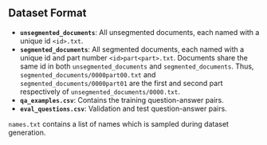 ## Dataset Format
* **`unsegmented_documents`**: All unsegmented documents, each named with a unique id `<id>.txt`.
* **`segmented_documents`**: All segmented documents, each named with a unique id and part number `<id>part<part>.txt`. Documents share the same id in both `unsegmented_documents` and `segmented_documents`. Thus, `segmented_documents/0000part00.txt` and `segmented_documents/0000part01` are the first and second part respectively of `unsegmented_documents/0000.txt`.
* **`qa_examples.csv`**: Contains the training question-answer pairs.
* **`eval_questions.csv`**: Validation and test question-answer pairs.

`names.txt` contains a list of names which is sampled during dataset generation.